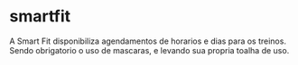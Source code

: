 # smartfit

A Smart Fit disponibiliza agendamentos de horarios e dias para os treinos.
Sendo obrigatorio o uso de mascaras, e levando sua propria toalha de uso.
